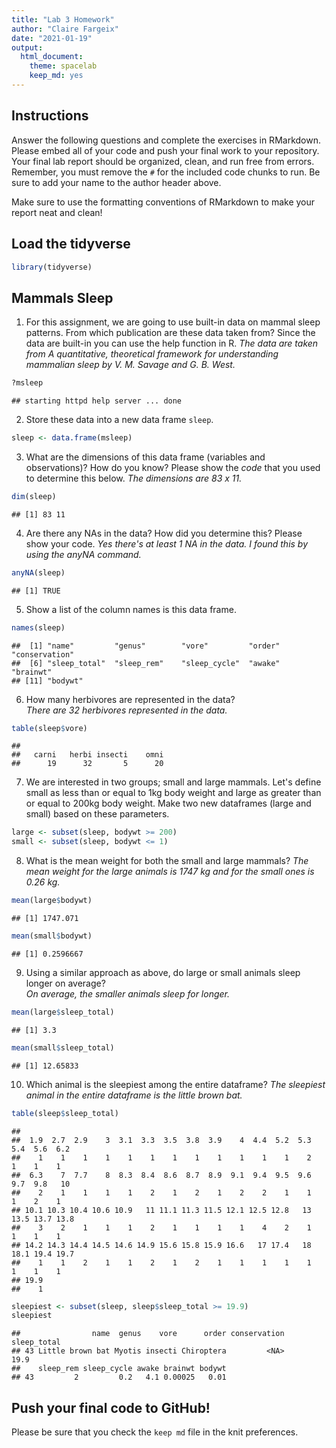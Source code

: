 ```yaml
---
title: "Lab 3 Homework"
author: "Claire Fargeix"
date: "2021-01-19"
output:
  html_document: 
    theme: spacelab
    keep_md: yes
---
```


## Instructions
Answer the following questions and complete the exercises in RMarkdown. Please embed all of your code and push your final work to your repository. Your final lab report should be organized, clean, and run free from errors. Remember, you must remove the `#` for the included code chunks to run. Be sure to add your name to the author header above.  

Make sure to use the formatting conventions of RMarkdown to make your report neat and clean!  

## Load the tidyverse

```r
library(tidyverse)
```

## Mammals Sleep
1. For this assignment, we are going to use built-in data on mammal sleep patterns. From which publication are these data taken from? Since the data are built-in you can use the help function in R.
_The data are taken from A quantitative, theoretical framework for understanding mammalian sleep by V. M. Savage and G. B. West._

```r
?msleep
```

```
## starting httpd help server ... done
```

2. Store these data into a new data frame `sleep`.

```r
sleep <- data.frame(msleep)
```

3. What are the dimensions of this data frame (variables and observations)? How do you know? Please show the *code* that you used to determine this below.
_The dimensions are 83 x 11._

```r
dim(sleep)
```

```
## [1] 83 11
```

4. Are there any NAs in the data? How did you determine this? Please show your code. 
_Yes there's at least 1 NA in the data. I found this by using the anyNA command._

```r
anyNA(sleep)
```

```
## [1] TRUE
```

5. Show a list of the column names is this data frame.

```r
names(sleep)
```

```
##  [1] "name"         "genus"        "vore"         "order"        "conservation"
##  [6] "sleep_total"  "sleep_rem"    "sleep_cycle"  "awake"        "brainwt"     
## [11] "bodywt"
```

6. How many herbivores are represented in the data?  
_There are 32 herbivores represented in the data._

```r
table(sleep$vore)
```

```
## 
##   carni   herbi insecti    omni 
##      19      32       5      20
```

7. We are interested in two groups; small and large mammals. Let's define small as less than or equal to 1kg body weight and large as greater than or equal to 200kg body weight. Make two new dataframes (large and small) based on these parameters.

```r
large <- subset(sleep, bodywt >= 200)
small <- subset(sleep, bodywt <= 1)
```

8. What is the mean weight for both the small and large mammals?
_The mean weight for the large animals is 1747 kg and for the small ones is 0.26 kg._

```r
mean(large$bodywt)
```

```
## [1] 1747.071
```


```r
mean(small$bodywt)
```

```
## [1] 0.2596667
```

9. Using a similar approach as above, do large or small animals sleep longer on average?  
_On average, the smaller animals sleep for longer._

```r
mean(large$sleep_total)
```

```
## [1] 3.3
```


```r
mean(small$sleep_total)
```

```
## [1] 12.65833
```

10. Which animal is the sleepiest among the entire dataframe?
_The sleepiest animal in the entire dataframe is the little brown bat._

```r
table(sleep$sleep_total)
```

```
## 
##  1.9  2.7  2.9    3  3.1  3.3  3.5  3.8  3.9    4  4.4  5.2  5.3  5.4  5.6  6.2 
##    1    1    1    1    1    1    1    1    1    1    1    1    2    1    1    1 
##  6.3    7  7.7    8  8.3  8.4  8.6  8.7  8.9  9.1  9.4  9.5  9.6  9.7  9.8   10 
##    2    1    1    1    1    2    1    2    1    2    2    1    1    1    2    1 
## 10.1 10.3 10.4 10.6 10.9   11 11.1 11.3 11.5 12.1 12.5 12.8   13 13.5 13.7 13.8 
##    3    2    1    1    1    2    1    1    1    1    4    2    1    1    1    1 
## 14.2 14.3 14.4 14.5 14.6 14.9 15.6 15.8 15.9 16.6   17 17.4   18 18.1 19.4 19.7 
##    1    1    2    1    1    2    1    2    1    1    1    1    1    1    1    1 
## 19.9 
##    1
```


```r
sleepiest <- subset(sleep, sleep$sleep_total >= 19.9)
sleepiest
```

```
##                name  genus    vore      order conservation sleep_total
## 43 Little brown bat Myotis insecti Chiroptera         <NA>        19.9
##    sleep_rem sleep_cycle awake brainwt bodywt
## 43         2         0.2   4.1 0.00025   0.01
```

## Push your final code to GitHub!
Please be sure that you check the `keep md` file in the knit preferences.   
